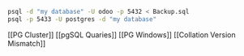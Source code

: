 ```bash 
psql -d "my database" -U odoo -p 5432 < Backup.sql
psql -p 5433 -U postgres -d "my database"
```
[[PG Cluster]]
[[pgSQL Quaries]]
[[PG Windows]]
[[Collation Version Mismatch]]